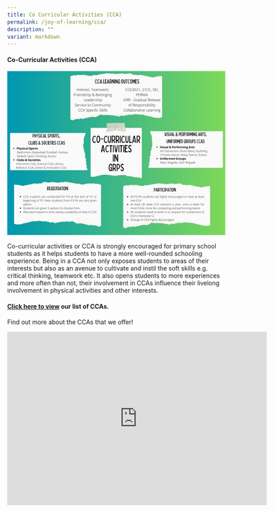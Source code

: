 ```yaml
---
title: Co Curricular Activities (CCA)
permalink: /joy-of-learning/cca/
description: ""
variant: markdown
---
```

#### **Co-Curricular Activities (CCA)**

![](/images/Joy%20of%20Learning/PAL%20&amp;%20CCA/palcca3.png)

Co-curricular activities or CCA is strongly encouraged for primary school students as it helps students to have a more well-rounded schooling experience. Being in a CCA not only exposes students to areas of their interests but also as an avenue to cultivate and instil the soft skills e.g. critical thinking, teamwork etc. It also opens students to more experiences and more often than not, their involvement in CCAs influence their livelong involvement in physical activities and other interests.


#### [Click here to view](https://www.greenridgepri.moe.edu.sg/cca/art-expression-club/)&nbsp;our list of CCAs.


Find out more about the CCAs that we offer!&nbsp;

<iframe allowfullscreen="" allow="accelerometer; autoplay; clipboard-write; encrypted-media; gyroscope; picture-in-picture; web-share" frameborder="0" title="YouTube video player" src="https://www.youtube.com/embed/zkphDzpjtiM?si=OKbLIkbX4ZdwdvmI" height="400" width="600"></iframe>